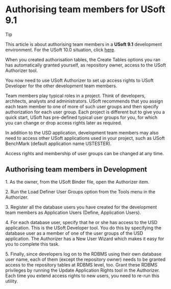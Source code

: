 # Authorising team members for USoft 9.1

> [!TIP]
> This article is about authorising team members in a **USoft 9.1** development environment.
> For the USoft 10.0 situation, click [here](/docs/USoft%20for%20administrators/Creating%20a%20USoft%20Development%20environment/Authorising%20team%20members%20for%20USoft%20100.md).

When you created authorisation tables, the Create Tables options you ran has automatically granted yourself, as repository owner, access to the USoft Authorizer tool.

You now need to use USoft Authorizer to set up access rights to USoft Developer for the other development team members.

Team members play typical roles in a project. Think of developers, architects, analysts and administrators. USoft recommends that you assign each team member to one of more of such user groups and then specify authorization for each user group. Each project is different but to give you a quick start, USoft has pre-defined typical user groups for you, for which you can change or drop access rights later as required.

In addition to the USD application, development team members may also need to access other USoft applications used in your project, such as USoft BenchMark (default application name USTESTER).

Access rights and membership of user groups can be changed at any time.

## Authorising team members in Development

1. As the owner, from the USoft Binder file, open the Authorizer item.

2. Run the Load Definer User Groups option from the Tools menu in the Authorizer.

3. Register all the database users you have created for the development team members as Application Users (Define, Application Users).

4. For each database user, specify that he or she has access to the USD application. This is the USoft Developer tool. You do this by specifying the database user as a member of one of the user groups of the USD application. The Authorizer has a New User Wizard which makes it easy for you to complete this task.

5. Finally, since developers log on to the RDBMS using their own database user name, each of them (except the repository owner) needs to be granted access to the repository tables at RDBMS level, too. Grant these RDBMS privileges by running the Update Application Rights tool in the Authorizer. Each time you extend access rights to new users, you need to re-run this utility.

 

 